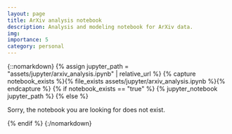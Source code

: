```yaml
---
layout: page
title: ArXiv analysis notebook
description: Analysis and modeling notebook for ArXiv data.
img:
importance: 5
category: personal
---
```


{::nomarkdown}
{% assign jupyter_path = "assets/jupyter/arxiv_analysis.ipynb" | relative_url %}
{% capture notebook_exists %}{% file_exists assets/jupyter/arxiv_analysis.ipynb %}{% endcapture %}
{% if notebook_exists == "true" %}
    {% jupyter_notebook jupyter_path %}
{% else %}
    <p>Sorry, the notebook you are looking for does not exist.</p>
{% endif %}
{:/nomarkdown}
